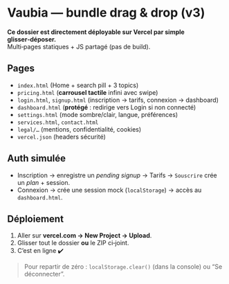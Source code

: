 
# Vaubia — bundle drag & drop (v3)

**Ce dossier est directement déployable sur Vercel par simple glisser‑déposer.**  
Multi‑pages statiques + JS partagé (pas de build).

## Pages
- `index.html` (Home + search pill + 3 topics)
- `pricing.html` (**carrousel tactile** infini avec swipe)
- `login.html`, `signup.html` (inscription -> tarifs, connexion -> dashboard)
- `dashboard.html` (**protégé** : redirige vers Login si non connecté)
- `settings.html` (mode sombre/clair, langue, préférences)
- `services.html`, `contact.html`
- `legal/…` (mentions, confidentialité, cookies)
- `vercel.json` (headers sécurité)

## Auth simulée
- Inscription → enregistre un *pending signup* → Tarifs → `Souscrire` crée un *plan* + session.
- Connexion → crée une session mock (`localStorage`) → accès au `dashboard.html`.

## Déploiement
1. Aller sur **vercel.com → New Project → Upload**.
2. Glisser tout le dossier **ou** le ZIP ci‑joint.
3. C’est en ligne ✔️

> Pour repartir de zéro : `localStorage.clear()` (dans la console) ou “Se déconnecter”.

